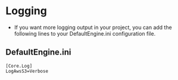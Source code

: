 # Logging

- If you want more logging output in your project, you can add the following lines to your DefaultEngine.ini configuration file.

## DefaultEngine.ini
```
[Core.Log]
LogAwsS3=Verbose
```
